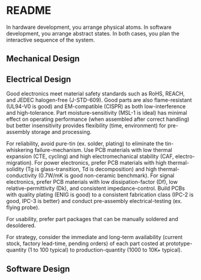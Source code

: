 # README

In hardware development, you arrange physical atoms. In software development, you arrange abstract states. In both cases, you plan the interactive sequence of the system.

## Mechanical Design

## Electrical Design

Good electronics meet material safety standards such as RoHS, REACH, and JEDEC halogen-free (J-STD-609). Good parts are also flame-resistant (UL94-V0 is good) and EM-compatible (CISPR) as both low-interference and high-tolerance. Part moisture-sensitivity (MSL-1 is ideal) has minimal effect on operating performance (when assembled after correct handling) but better insensitivity provides flexibility (time, environment) for pre-assembly storage and processing.

For reliability, avoid pure-tin (ex. solder, plating) to eliminate the tin-whiskering failure-mechanism. Use PCB materials with low thermal expansion (CTE, cycling) and high electromechanical stability (CAF, electro-migration). For power electronics, prefer PCB materials with high thermal-solidity (Tg is glass-transition, Td is decomposition) and high thermal-conductivity (0.7W/mK is good non-ceramic benchmark). For signal electronics, prefer PCB materials with low dissipation-factor (Df), low relative-permittivity (Dk), and consistent impedance-control. Build PCBs with quality plating (ENIG is good) to a consistent fabrication class (IPC-2 is good, IPC-3 is better) and conduct pre-assembly electrical-testing (ex. flying probe).

For usability, prefer part packages that can be manually soldered and desoldered. 

For strategy, consider the immediate and long-term availability (current stock, factory lead-time, pending orders) of each part costed at prototype-quantity (1 to 100 typical) to production-quantity (1000 to 10K+ typical).

## Software Design
